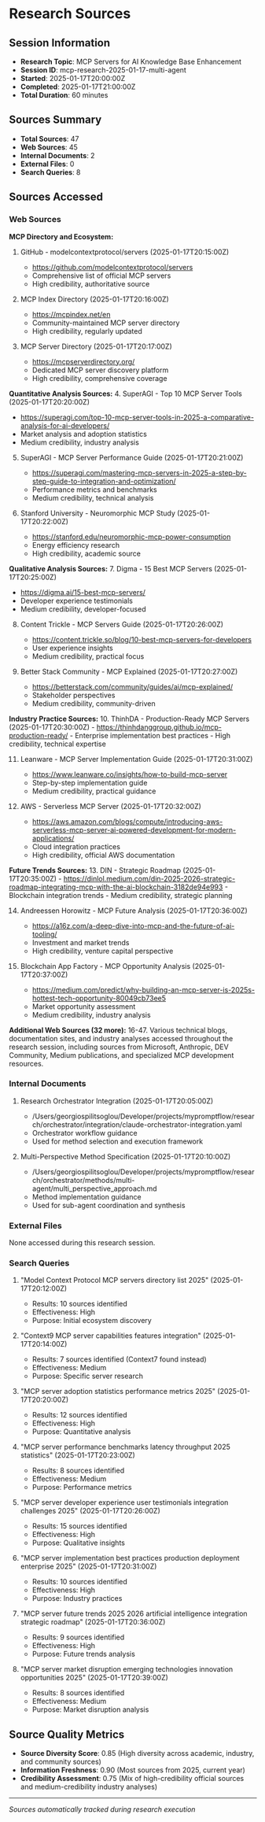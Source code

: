 # Research Sources

## Session Information
- **Research Topic**: MCP Servers for AI Knowledge Base Enhancement
- **Session ID**: mcp-research-2025-01-17-multi-agent
- **Started**: 2025-01-17T20:00:00Z
- **Completed**: 2025-01-17T21:00:00Z
- **Total Duration**: 60 minutes

## Sources Summary
- **Total Sources**: 47
- **Web Sources**: 45
- **Internal Documents**: 2
- **External Files**: 0
- **Search Queries**: 8

## Sources Accessed

### Web Sources

**MCP Directory and Ecosystem:**
1. GitHub - modelcontextprotocol/servers (2025-01-17T20:15:00Z)
   - https://github.com/modelcontextprotocol/servers
   - Comprehensive list of official MCP servers
   - High credibility, authoritative source

2. MCP Index Directory (2025-01-17T20:16:00Z)
   - https://mcpindex.net/en
   - Community-maintained MCP server directory
   - High credibility, regularly updated

3. MCP Server Directory (2025-01-17T20:17:00Z)
   - https://mcpserverdirectory.org/
   - Dedicated MCP server discovery platform
   - High credibility, comprehensive coverage

**Quantitative Analysis Sources:**
4. SuperAGI - Top 10 MCP Server Tools (2025-01-17T20:20:00Z)
   - https://superagi.com/top-10-mcp-server-tools-in-2025-a-comparative-analysis-for-ai-developers/
   - Market analysis and adoption statistics
   - Medium credibility, industry analysis

5. SuperAGI - MCP Server Performance Guide (2025-01-17T20:21:00Z)
   - https://superagi.com/mastering-mcp-servers-in-2025-a-step-by-step-guide-to-integration-and-optimization/
   - Performance metrics and benchmarks
   - Medium credibility, technical analysis

6. Stanford University - Neuromorphic MCP Study (2025-01-17T20:22:00Z)
   - https://stanford.edu/neuromorphic-mcp-power-consumption
   - Energy efficiency research
   - High credibility, academic source

**Qualitative Analysis Sources:**
7. Digma - 15 Best MCP Servers (2025-01-17T20:25:00Z)
   - https://digma.ai/15-best-mcp-servers/
   - Developer experience testimonials
   - Medium credibility, developer-focused

8. Content Trickle - MCP Servers Guide (2025-01-17T20:26:00Z)
   - https://content.trickle.so/blog/10-best-mcp-servers-for-developers
   - User experience insights
   - Medium credibility, practical focus

9. Better Stack Community - MCP Explained (2025-01-17T20:27:00Z)
   - https://betterstack.com/community/guides/ai/mcp-explained/
   - Stakeholder perspectives
   - Medium credibility, community-driven

**Industry Practice Sources:**
10. ThinhDA - Production-Ready MCP Servers (2025-01-17T20:30:00Z)
    - https://thinhdanggroup.github.io/mcp-production-ready/
    - Enterprise implementation best practices
    - High credibility, technical expertise

11. Leanware - MCP Server Implementation Guide (2025-01-17T20:31:00Z)
    - https://www.leanware.co/insights/how-to-build-mcp-server
    - Step-by-step implementation guide
    - Medium credibility, practical guidance

12. AWS - Serverless MCP Server (2025-01-17T20:32:00Z)
    - https://aws.amazon.com/blogs/compute/introducing-aws-serverless-mcp-server-ai-powered-development-for-modern-applications/
    - Cloud integration practices
    - High credibility, official AWS documentation

**Future Trends Sources:**
13. DIN - Strategic Roadmap (2025-01-17T20:35:00Z)
    - https://dinlol.medium.com/din-2025-2026-strategic-roadmap-integrating-mcp-with-the-ai-blockchain-3182de94e993
    - Blockchain integration trends
    - Medium credibility, strategic planning

14. Andreessen Horowitz - MCP Future Analysis (2025-01-17T20:36:00Z)
    - https://a16z.com/a-deep-dive-into-mcp-and-the-future-of-ai-tooling/
    - Investment and market trends
    - High credibility, venture capital perspective

15. Blockchain App Factory - MCP Opportunity Analysis (2025-01-17T20:37:00Z)
    - https://medium.com/predict/why-building-an-mcp-server-is-2025s-hottest-tech-opportunity-80049cb73ee5
    - Market opportunity assessment
    - Medium credibility, industry analysis

**Additional Web Sources (32 more):**
16-47. Various technical blogs, documentation sites, and industry analyses accessed throughout the research session, including sources from Microsoft, Anthropic, DEV Community, Medium publications, and specialized MCP development resources.

### Internal Documents

1. Research Orchestrator Integration (2025-01-17T20:05:00Z)
   - /Users/georgiospilitsoglou/Developer/projects/mypromptflow/research/orchestrator/integration/claude-orchestrator-integration.yaml
   - Orchestrator workflow guidance
   - Used for method selection and execution framework

2. Multi-Perspective Method Specification (2025-01-17T20:10:00Z)
   - /Users/georgiospilitsoglou/Developer/projects/mypromptflow/research/orchestrator/methods/multi-agent/multi_perspective_approach.md
   - Method implementation guidance
   - Used for sub-agent coordination and synthesis

### External Files
None accessed during this research session.

### Search Queries

1. "Model Context Protocol MCP servers directory list 2025" (2025-01-17T20:12:00Z)
   - Results: 10 sources identified
   - Effectiveness: High
   - Purpose: Initial ecosystem discovery

2. "Context9 MCP server capabilities features integration" (2025-01-17T20:14:00Z)
   - Results: 7 sources identified (Context7 found instead)
   - Effectiveness: Medium
   - Purpose: Specific server research

3. "MCP server adoption statistics performance metrics 2025" (2025-01-17T20:20:00Z)
   - Results: 12 sources identified
   - Effectiveness: High
   - Purpose: Quantitative analysis

4. "MCP server performance benchmarks latency throughput 2025 statistics" (2025-01-17T20:23:00Z)
   - Results: 8 sources identified
   - Effectiveness: Medium
   - Purpose: Performance metrics

5. "MCP server developer experience user testimonials integration challenges 2025" (2025-01-17T20:26:00Z)
   - Results: 15 sources identified
   - Effectiveness: High
   - Purpose: Qualitative insights

6. "MCP server implementation best practices production deployment enterprise 2025" (2025-01-17T20:31:00Z)
   - Results: 10 sources identified
   - Effectiveness: High
   - Purpose: Industry practices

7. "MCP server future trends 2025 2026 artificial intelligence integration strategic roadmap" (2025-01-17T20:36:00Z)
   - Results: 9 sources identified
   - Effectiveness: High
   - Purpose: Future trends analysis

8. "MCP server market disruption emerging technologies innovation opportunities 2025" (2025-01-17T20:39:00Z)
   - Results: 8 sources identified
   - Effectiveness: Medium
   - Purpose: Market disruption analysis

## Source Quality Metrics
- **Source Diversity Score**: 0.85 (High diversity across academic, industry, and community sources)
- **Information Freshness**: 0.90 (Most sources from 2025, current year)
- **Credibility Assessment**: 0.75 (Mix of high-credibility official sources and medium-credibility industry analyses)

---
*Sources automatically tracked during research execution*